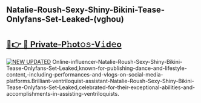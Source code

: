 ## Natalie-Roush-Sexy-Shiny-Bikini-Tease-Onlyfans-Set-Leaked-(vghou)


# <h2><a href="https://mediaupload.pro?-19M">🔗👉 🔴 Private-P𝚑ot𝚘𝚜-V𝚒d𝚎o</a></h2>

[![NEW UPDATED](https://i.imgur.com/0qMVB7G.gif)](https://mediaupload.pro?-19M)
Online-influencer-Natalie-Roush-Sexy-Shiny-Bikini-Tease-Onlyfans-Set-Leaked,known-for-publishing-dance-and-lifestyle-content,-including-performances-and-vlogs-on-social-media-platforms.Brilliant-ventriloquist-assistant-Natalie-Roush-Sexy-Shiny-Bikini-Tease-Onlyfans-Set-Leaked,celebrated-for-their-exceptional-abilities-and-accomplishments-in-assisting-ventriloquists.  